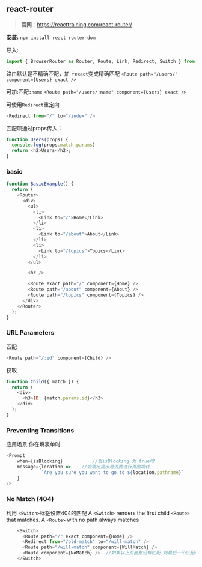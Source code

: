 ## react-router

> **官网**：https://reacttraining.com/react-router/

**安装:** `npm install react-router-dom`

导入:

```js
import { BrowserRouter as Router, Route, Link, Redirect, Switch } from "react-router-dom";
```

路由默认是不精确匹配，加上`exact`变成精确匹配
`<Route path="/users/" component={Users} exact />`

可加:匹配`:name`
`<Route path="/users/:name" component={Users} exact />`

可使用`Redirect`重定向

```javascript
<Redirect from="/" to="/index" />
```

匹配项通过props传入：

```JavaScript
function Users(props) {
  console.log(props.match.params)
  return <h2>Users</h2>;
}
```

### basic

```js
function BasicExample() {
  return (
    <Router>
      <div>
        <ul>
          <li>
            <Link to="/">Home</Link>
          </li>
          <li>
            <Link to="/about">About</Link>
          </li>
          <li>
            <Link to="/topics">Topics</Link>
          </li>
        </ul>

        <hr />

        <Route exact path="/" component={Home} />
        <Route path="/about" component={About} />
        <Route path="/topics" component={Topics} />
      </div>
    </Router>
  );
}
```

### URL Parameters
匹配
```js
<Route path="/:id" component={Child} />
```
获取
```js
function Child({ match }) {
  return (
    <div>
      <h3>ID: {match.params.id}</h3>
    </div>
  );
}
```

### Preventing Transitions

应用场景:你在填表单时

```js
<Prompt
    when={isBlocking}   		//当isBlocking 为 true时
    message={location =>    //会跳出提示是否要进行页面跳转
             `Are you sure you want to go to ${location.pathname}`
    }
/>
```



### No Match (404)

利用 `<Switch>`标签设置404的匹配
A `<Switch>` renders the first child `<Route>` that matches. A `<Route>` with no path always matches

```javascript
    <Switch>
      <Route path="/" exact component={Home} />
      <Redirect from="/old-match" to="/will-match" />
      <Route path="/will-match" component={WillMatch} />
      <Route component={NoMatch} />  //如果以上页面都没有匹配 则最后一个匹配404页面
    </Switch>
```

